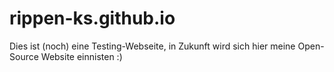 # rippen-ks.github.io

Dies ist (noch) eine Testing-Webseite, in Zukunft wird sich hier meine Open-Source Website einnisten :)
